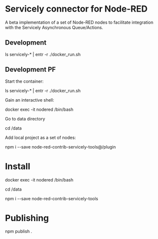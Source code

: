 # Servicely connector for Node-RED

A beta implementation of a set of Node-RED nodes to facilitate integration with the Servicely Asynchronous
Queue/Actions.

## Development

ls servicely-* | entr -r ./docker_run.sh

## Development PF

Start the container:

ls servicely-* | entr -r ./docker_run.sh

Gain an interactive shell:

docker exec -it nodered /bin/bash

Go to data directory

cd /data

Add local project as a set of nodes:

npm i --save node-red-contrib-servicely-tools@/plugin

# Install

docker exec -it nodered /bin/bash

cd /data

npm i --save node-red-contrib-servicely-tools

# Publishing

npm publish . 
